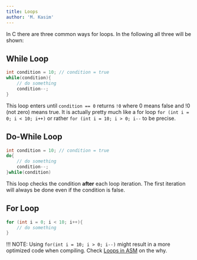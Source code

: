 ```yaml
---
title: Loops
author: 'M. Kasim'
---
```


In C there are three common ways for loops. In the following all three will be shown:

## While Loop
```C
int condition = 10;	// condition = true
while(condition){
    // do something
    condition--;
}
```

This loop enters until `condition == 0` returns `!0` where 0 means false and !0 (not zero) means true. It is actually pretty much like a for loop `for (int i = 0; i < 10; i++)` or rather `for (int i = 10; i > 0; i--` to be precise.


## Do-While Loop
```C
int condition = 10;	// condition = true
do{
    // do something
    condition--;
}while(condition)
```

This loop checks the condition **after** each loop iteration. The first iteration will always be done even if the condition is false.


## For Loop
```C
for (int i = 0; i < 10; i++){
    // do something
}
```

!!! NOTE: Using `for(int i = 10; i > 0; i--)` might result in a more optimized code when compiling. Check [Loops in ASM](https://srv2.mysnet.me/tutorial/loops-sum) on the why.

